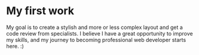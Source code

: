 # My first work
 
My goal is to create a stylish and more or less complex layout and get a code review from specialists. I believe I have a great opportunity to improve my skills, and my journey to becoming professional web developer starts here. :)
